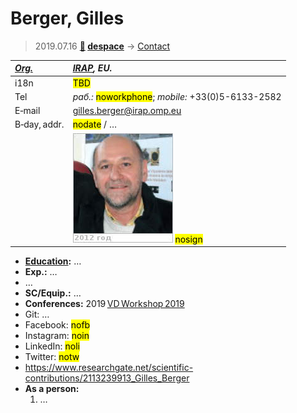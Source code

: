 # Berger, Gilles
> 2019.07.16 **[🚀](../index/index.md) [despace](index.md)** → [Contact](contact.md)

|*[Org.](contact.md)*|*[IRAP](zz_irap.md), EU.*|
|:--|:--|
|i18n| <mark>TBD</mark> |
|Tel|*раб.:* <mark>noworkphone</mark>; *mobile:* +33(0)5-6133-2582 |
|E‑mail| <gilles.berger@irap.omp.eu> |
|B‑day, addr.| <mark>nodate</mark> / … |
|| [![](f/contact/b/berger1_photo_thumb.jpg)](f/contact/b/berger1_photo.jpg) <mark>nosign</mark> |

   - **[Education](edu.md):** …
   - **Exp.:** …
   - …
   - **SC/Equip.:** …
   - **Conferences:** 2019 [VD Workshop 2019](vdws2019.md)
   - Git: …
   - Facebook: <mark>nofb</mark>
   - Instagram: <mark>noin</mark>
   - LinkedIn: <mark>noli</mark>
   - Twitter: <mark>notw</mark>
   - <https://www.researchgate.net/scientific-contributions/2113239913_Gilles_Berger>
   - **As a person:**
      1. …
